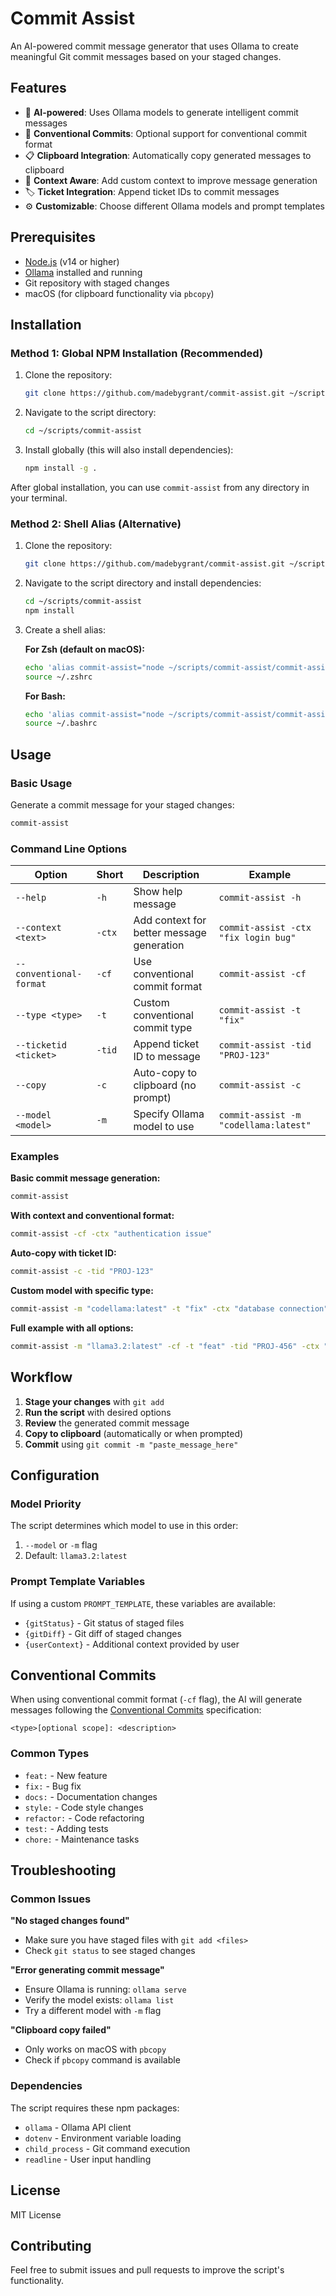 # Commit Assist

An AI-powered commit message generator that uses Ollama to create meaningful Git commit messages based on your staged changes.

## Features

- 🤖 **AI-powered**: Uses Ollama models to generate intelligent commit messages
- 📝 **Conventional Commits**: Optional support for conventional commit format
- 📋 **Clipboard Integration**: Automatically copy generated messages to clipboard
- 🎯 **Context Aware**: Add custom context to improve message generation
- 🏷️ **Ticket Integration**: Append ticket IDs to commit messages
- ⚙️ **Customizable**: Choose different Ollama models and prompt templates

## Prerequisites

- [Node.js](https://nodejs.org/) (v14 or higher)
- [Ollama](https://ollama.ai/) installed and running
- Git repository with staged changes
- macOS (for clipboard functionality via `pbcopy`)

## Installation

### Method 1: Global NPM Installation (Recommended)

1. Clone the repository:

   ```bash
   git clone https://github.com/madebygrant/commit-assist.git ~/scripts/commit-assist
   ```

2. Navigate to the script directory:

   ```bash
   cd ~/scripts/commit-assist
   ```

3. Install globally (this will also install dependencies):

   ```bash
   npm install -g .
   ```

After global installation, you can use `commit-assist` from any directory in your terminal.

### Method 2: Shell Alias (Alternative)

1. Clone the repository:

   ```bash
   git clone https://github.com/madebygrant/commit-assist.git ~/scripts/commit-assist
   ```

2. Navigate to the script directory and install dependencies:

   ```bash
   cd ~/scripts/commit-assist
   npm install
   ```

3. Create a shell alias:

   **For Zsh (default on macOS):**

   ```bash
   echo 'alias commit-assist="node ~/scripts/commit-assist/commit-assist.js"' >> ~/.zshrc
   source ~/.zshrc
   ```

   **For Bash:**

   ```bash
   echo 'alias commit-assist="node ~/scripts/commit-assist/commit-assist.js"' >> ~/.bashrc
   source ~/.bashrc
   ```

## Usage

### Basic Usage

Generate a commit message for your staged changes:

```bash
commit-assist
```

### Command Line Options

| Option                  | Short  | Description                               | Example                               |
| ----------------------- | ------ | ----------------------------------------- | ------------------------------------- |
| `--help`                | `-h`   | Show help message                         | `commit-assist -h`                    |
| `--context <text>`      | `-ctx` | Add context for better message generation | `commit-assist -ctx "fix login bug"`  |
| `--conventional-format` | `-cf`  | Use conventional commit format            | `commit-assist -cf`                   |
| `--type <type>`         | `-t`   | Custom conventional commit type           | `commit-assist -t "fix"`              |
| `--ticketid <ticket>`   | `-tid` | Append ticket ID to message               | `commit-assist -tid "PROJ-123"`       |
| `--copy`                | `-c`   | Auto-copy to clipboard (no prompt)        | `commit-assist -c`                    |
| `--model <model>`       | `-m`   | Specify Ollama model to use               | `commit-assist -m "codellama:latest"` |

### Examples

**Basic commit message generation:**

```bash
commit-assist
```

**With context and conventional format:**

```bash
commit-assist -cf -ctx "authentication issue"
```

**Auto-copy with ticket ID:**

```bash
commit-assist -c -tid "PROJ-123"
```

**Custom model with specific type:**

```bash
commit-assist -m "codellama:latest" -t "fix" -ctx "database connection"
```

**Full example with all options:**

```bash
commit-assist -m "llama3.2:latest" -cf -t "feat" -tid "PROJ-456" -ctx "add user authentication" -c
```

## Workflow

1. **Stage your changes** with `git add`
2. **Run the script** with desired options
3. **Review** the generated commit message
4. **Copy to clipboard** (automatically or when prompted)
5. **Commit** using `git commit -m "paste_message_here"`

## Configuration

### Model Priority

The script determines which model to use in this order:

1. `--model` or `-m` flag
2. Default: `llama3.2:latest`

### Prompt Template Variables

If using a custom `PROMPT_TEMPLATE`, these variables are available:

- `{gitStatus}` - Git status of staged files
- `{gitDiff}` - Git diff of staged changes
- `{userContext}` - Additional context provided by user

## Conventional Commits

When using conventional commit format (`-cf` flag), the AI will generate messages following the [Conventional Commits](https://www.conventionalcommits.org/) specification:

```
<type>[optional scope]: <description>
```

### Common Types

- `feat:` - New feature
- `fix:` - Bug fix
- `docs:` - Documentation changes
- `style:` - Code style changes
- `refactor:` - Code refactoring
- `test:` - Adding tests
- `chore:` - Maintenance tasks

## Troubleshooting

### Common Issues

**"No staged changes found"**

- Make sure you have staged files with `git add <files>`
- Check `git status` to see staged changes

**"Error generating commit message"**

- Ensure Ollama is running: `ollama serve`
- Verify the model exists: `ollama list`
- Try a different model with `-m` flag

**"Clipboard copy failed"**

- Only works on macOS with `pbcopy`
- Check if `pbcopy` command is available

### Dependencies

The script requires these npm packages:

- `ollama` - Ollama API client
- `dotenv` - Environment variable loading
- `child_process` - Git command execution
- `readline` - User input handling

## License

MIT License

## Contributing

Feel free to submit issues and pull requests to improve the script's functionality.
